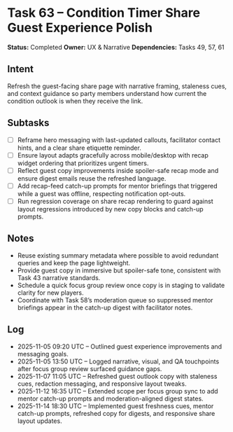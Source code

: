 # Task 63 – Condition Timer Share Guest Experience Polish

**Status:** Completed
**Owner:** UX & Narrative
**Dependencies:** Tasks 49, 57, 61

## Intent
Refresh the guest-facing share page with narrative framing, staleness cues, and context guidance so party members understand how current the condition outlook is when they receive the link.

## Subtasks
- [ ] Reframe hero messaging with last-updated callouts, facilitator contact hints, and a clear share etiquette reminder.
- [ ] Ensure layout adapts gracefully across mobile/desktop with recap widget ordering that prioritizes urgent timers.
- [ ] Reflect guest copy improvements inside spoiler-safe recap mode and ensure digest emails reuse the refreshed language.
- [ ] Add recap-feed catch-up prompts for mentor briefings that triggered while a guest was offline, respecting notification opt-outs.
- [ ] Run regression coverage on share recap rendering to guard against layout regressions introduced by new copy blocks and catch-up prompts.

## Notes
- Reuse existing summary metadata where possible to avoid redundant queries and keep the page lightweight.
- Provide guest copy in immersive but spoiler-safe tone, consistent with Task 43 narrative standards.
- Schedule a quick focus group review once copy is in staging to validate clarity for new players.
- Coordinate with Task 58’s moderation queue so suppressed mentor briefings appear in the catch-up digest with facilitator notes.

## Log
- 2025-11-05 09:20 UTC – Outlined guest experience improvements and messaging goals.
- 2025-11-05 13:50 UTC – Logged narrative, visual, and QA touchpoints after focus group review surfaced guidance gaps.
- 2025-11-07 11:05 UTC – Refreshed guest outlook copy with staleness cues, redaction messaging, and responsive layout tweaks.
- 2025-11-12 16:35 UTC – Extended scope per focus group sync to add mentor catch-up prompts and moderation-aligned digest states.
- 2025-11-14 18:30 UTC – Implemented guest freshness cues, mentor catch-up prompts, refreshed copy for digests, and responsive share layout updates.
